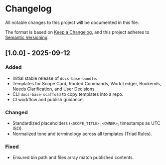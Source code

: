 # Changelog

All notable changes to this project will be documented in this file.

The format is based on [Keep a Changelog](https://keepachangelog.com/en/1.1.0/),
and this project adheres to [Semantic Versioning](https://semver.org/spec/v2.0.0.html).

## [1.0.0] - 2025-09-12

### Added

- Initial stable release of `docs-base-bundle`.
- Templates for Scope Card, Rooted Commands, Work Ledger, Bookends, Needs Clarification, and User Decisions.
- CLI `docs-base-scaffold` to copy templates into a repo.
- CI workflow and publish guidance.

### Changed

- Standardized placeholders (`<SCOPE_TITLE>`, `<OWNER>`, timestamps as UTC ISO).
- Normalized tone and terminology across all templates (Triad Rules).

### Fixed

- Ensured bin path and files array match published contents.
